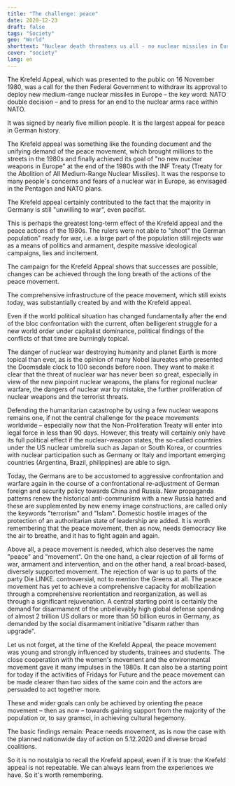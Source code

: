 ```yaml
---
title: "The challenge: peace"
date: 2020-12-23
draft: false
tags: "Society"
geo: "World"
shorttext: "Nuclear death threatens us all - no nuclear missiles in Europe"
cover: "society"
lang: en
---
```


The Krefeld Appeal, which was presented to the public on 16 November 1980, was a call for the then Federal Government to withdraw its approval to deploy new medium-range nuclear missiles in Europe – the key word: NATO double decision – and to press for an end to the nuclear arms race within NATO.

It was signed by nearly five million people. It is the largest appeal for peace in German history.

The Krefeld appeal was something like the founding document and the unifying demand of the peace movement, which brought millions to the streets in the 1980s and finally achieved its goal of "no new nuclear weapons in Europe" at the end of the 1980s with the INF Treaty (Treaty for the Abolition of All Medium-Range Nuclear Missiles). It was the response to many people's concerns and fears of a nuclear war in Europe, as envisaged in the Pentagon and NATO plans.

The Krefeld appeal certainly contributed to the fact that the majority in Germany is still "unwilling to war", even pacifist.

This is perhaps the greatest long-term effect of the Krefeld appeal and the peace actions of the 1980s. The rulers were not able to "shoot" the German population" ready for war, i.e. a large part of the population still rejects war as a means of politics and armament, despite massive ideological campaigns, lies and incitement.

The campaign for the Krefeld Appeal shows that successes are possible, changes can be achieved through the long breath of the actions of the peace movement.

The comprehensive infrastructure of the peace movement, which still exists today, was substantially created by and with the Krefeld appeal.

Even if the world political situation has changed fundamentally after the end of the bloc confrontation with the current, often belligerent struggle for a new world order under capitalist dominance, political findings of the conflicts of that time are burningly topical.

The danger of nuclear war destroying humanity and planet Earth is more topical than ever, as is the opinion of many Nobel laureates who presented the Doomsdale clock to 100 seconds before noon. They want to make it clear that the threat of nuclear war has never been so great, especially in view of the new pinpoint nuclear weapons, the plans for regional nuclear warfare, the dangers of nuclear war by mistake, the further proliferation of nuclear weapons and the terrorist threats.

Defending the humanitarian catastrophe by using a few nuclear weapons remains one, if not the central challenge for the peace movements worldwide – especially now that the Non-Proliferation Treaty will enter into legal force in less than 90 days. However, this treaty will certainly only have its full political effect if the nuclear-weapon states, the so-called countries under the US nuclear umbrella such as Japan or South Korea, or countries with nuclear participation such as Germany or Italy and important emerging countries (Argentina, Brazil, philippines) are able to sign.

Today, the Germans are to be accustomed to aggressive confrontation and warfare again in the course of a confrontational re-adjustment of German foreign and security policy towards China and Russia. New propaganda patterns renew the historical anti-communism with a new Russia hatred and these are supplemented by new enemy image constructions, are called only the keywords "terrorism" and "Islam". Domestic hostile images of the protection of an authoritarian state of leadership are added. It is worth remembering that the peace movement, then as now, needs democracy like the air to breathe, and it has to fight again and again.

Above all, a peace movement is needed, which also deserves the name "peace" and "movement". On the one hand, a clear rejection of all forms of war, armament and intervention, and on the other hand, a real broad-based, diversely supported movement. The rejection of war is up to parts of the party Die LINKE. controversial, not to mention the Greens at all. The peace movement has yet to achieve a comprehensive capacity for mobilization through a comprehensive reorientation and reorganization, as well as through a significant rejuvenation. A central starting point is certainly the demand for disarmament of the unbelievably high global defense spending of almost 2 trillion US dollars or more than 50 billion euros in Germany, as demanded by the social disarmament initiative "disarm rather than upgrade".

Let us not forget, at the time of the Krefeld Appeal, the peace movement was young and strongly influenced by students, trainees and students. The close cooperation with the women's movement and the environmental movement gave it many impulses in the 1980s. It can also be a starting point for today if the activities of Fridays for Future and the peace movement can be made clearer than two sides of the same coin and the actors are persuaded to act together more.

These and wider goals can only be achieved by orienting the peace movement – then as now – towards gaining support from the majority of the population or, to say gramsci, in achieving cultural hegemony.

The basic findings remain: Peace needs movement, as is now the case with the planned nationwide day of action on 5.12.2020 and diverse broad coalitions.

So it is no nostalgia to recall the Krefeld appeal, even if it is true: the Krefeld appeal is not repeatable. We can always learn from the experiences we have. So it's worth remembering.
